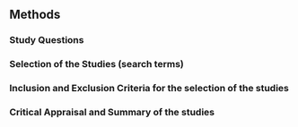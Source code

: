 ## Methods

### Study Questions

### Selection of the Studies (search terms)

### Inclusion and Exclusion Criteria for the selection of the studies

### Critical Appraisal and Summary of the studies


    
    